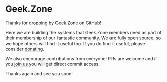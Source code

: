 # Geek.Zone
Thanks for dropping by Geek.Zone on GitHub!

Here we are building the systems that Geek.Zone members need as part of their membership of our fantastic community. We are fully open source, so we hope others will find it useful too. If you do find it useful, please consider [donating](http://geek.zone/donate).

We also encourage contributions from everyone! PRs are welcome and if you [join us](http://geek.zone/join) you will get direct commit access.

Thanks again and see you soon!
